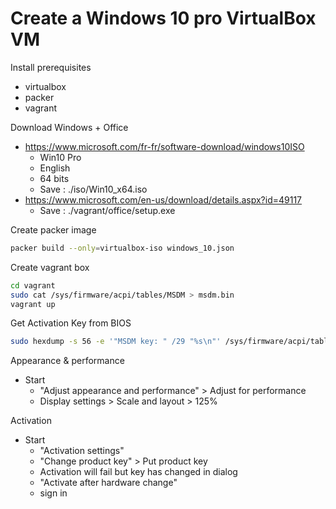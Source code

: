 # Create a Windows 10 pro VirtualBox VM

Install prerequisites
- virtualbox
- packer
- vagrant

Download Windows + Office
- https://www.microsoft.com/fr-fr/software-download/windows10ISO
  - Win10 Pro
  - English
  - 64 bits
  - Save : ./iso/Win10_x64.iso
- https://www.microsoft.com/en-us/download/details.aspx?id=49117
  - Save : ./vagrant/office/setup.exe

Create packer image
```` sh
packer build --only=virtualbox-iso windows_10.json
````

Create vagrant box
````sh
cd vagrant
sudo cat /sys/firmware/acpi/tables/MSDM > msdm.bin
vagrant up
````

Get Activation Key from BIOS
```` sh
sudo hexdump -s 56 -e '"MSDM key: " /29 "%s\n"' /sys/firmware/acpi/tables/MSDM
````

Appearance & performance
- Start
  - "Adjust appearance and performance" > Adjust for performance
  - Display settings > Scale and layout > 125%

Activation
- Start
  - "Activation settings"
  - "Change product key" > Put product key
  - Activation will fail but key has changed in dialog
  - "Activate after hardware change"
  - sign in
